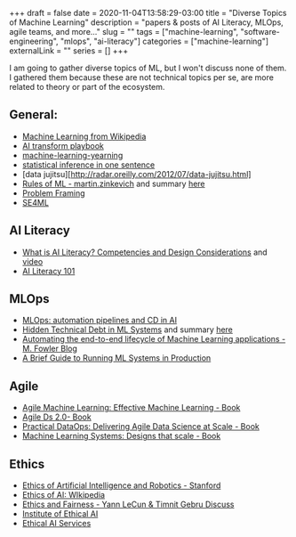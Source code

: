 +++ 
draft = false
date = 2020-11-04T13:58:29-03:00
title = "Diverse Topics of Machine Learning"
description = "papers & posts of AI Literacy, MLOps, agile teams, and more..."
slug = "" 
tags = ["machine-learning", "software-engineering", "mlops", "ai-literacy"]
categories = ["machine-learning"]
externalLink = ""
series = []
+++

I am going to gather diverse topics of ML, but I won't discuss none of them. 
I gathered them because these are not technical topics per se, are more related to theory or part of the ecosystem.


## General:
- [Machine Learning from Wikipedia](https://en.wikipedia.org/wiki/Category:Machine_learning)
- [AI transform playbook](https://landing.ai/ai-transformation-playbook/)
- [machine-learning-yearning](https://www.deeplearning.ai/machine-learning-yearning/)
- [statistical inference in one sentence](https://medium.com/hackernoon/statistical-inference-in-one-sentence-33a4683a6424)
- [data jujitsu][http://radar.oreilly.com/2012/07/data-jujitsu.html]
- [Rules of ML - martin.zinkevich](http://martin.zinkevich.org/rules_of_ml/rules_of_ml.pdf) and summary [here](https://developers.google.com/machine-learning/guides/rules-of-ml)
- [Problem Framing](https://developers.google.com/machine-learning/problem-framing)
- [SE4ML](https://se4ml.org/)

## AI Literacy
- [What is AI Literacy? Competencies and Design Considerations](https://static1.squarespace.com/static/53c69580e4b08011fc2337bf/t/5e2893e4a9d342214836e832/1579717605435/CHI+2020+AI+Literacy+Paper-Camera+Ready.pdf) and [video](https://www.youtube.com/watch?v=DIgBJ8Af7e0)
- [AI Literacy 101](https://towardsdatascience.com/ai-literacy-101-what-is-it-and-why-do-you-need-it-73238ec7c2db)


## MLOps
- [MLOps: automation pipelines and CD in AI](https://cloud.google.com/solutions/machine-learning/mlops-continuous-delivery-and-automation-pipelines-in-machine-learning?hl=es-419)
- [Hidden Technical Debt in ML Systems](https://papers.nips.cc/paper/5656-hidden-technical-debt-in-machine-learning-systems.pdf) and summary [here](https://research.google/pubs/pub43146/)
- [Automating the end-to-end lifecycle of Machine Learning applications - M. Fowler Blog](https://martinfowler.com/articles/cd4ml.html)
- [A Brief Guide to Running ML Systems in Production](https://research.google/pubs/pub49282/)

## Agile
- [Agile Machine Learning: Effective Machine Learning - Book](https://www.amazon.com/-/es/Eric-Carter/dp/1484251067)
- [Agile Ds 2.0- Book](https://www.amazon.com/-/es/Russell-Jurney/dp/1491960116/ref=pd_lpo_14_t_0/147-2578362-9583245?_encoding=UTF8&pd_rd_i=1491960116&pd_rd_r=7dc95783-2c41-4d28-a726-74195d976d21&pd_rd_w=E7avD&pd_rd_wg=sriyD&pf_rd_p=7b36d496-f366-4631-94d3-61b87b52511b&pf_rd_r=RVF5BK0TH22FZG5DCM6B&psc=1&refRID=RVF5BK0TH22FZG5DCM6B)
- [Practical DataOps: Delivering Agile Data Science at Scale - Book](https://www.amazon.com/-/es/Harvinder-Atwal/dp/1484251032/ref=pd_lpo_14_t_2/147-2578362-9583245?_encoding=UTF8&pd_rd_i=1484251032&pd_rd_r=7dc95783-2c41-4d28-a726-74195d976d21&pd_rd_w=E7avD&pd_rd_wg=sriyD&pf_rd_p=7b36d496-f366-4631-94d3-61b87b52511b&pf_rd_r=RVF5BK0TH22FZG5DCM6B&psc=1&refRID=RVF5BK0TH22FZG5DCM6B)
- [Machine Learning Systems: Designs that scale - Book](https://www.amazon.com/-/es/Jeff-Smith/dp/1617293334/ref=pd_lpo_14_t_1/147-2578362-9583245?_encoding=UTF8&pd_rd_i=1617293334&pd_rd_r=7dc95783-2c41-4d28-a726-74195d976d21&pd_rd_w=E7avD&pd_rd_wg=sriyD&pf_rd_p=7b36d496-f366-4631-94d3-61b87b52511b&pf_rd_r=RVF5BK0TH22FZG5DCM6B&psc=1&refRID=RVF5BK0TH22FZG5DCM6B)

## Ethics
- [Ethics of Artificial Intelligence and Robotics - Stanford](https://plato.stanford.edu/entries/ethics-ai/)
- [Ethics of AI: WIkipedia](https://en.wikipedia.org/wiki/Ethics_of_artificial_intelligence)
- [Ethics and Fairness - Yann LeCun &  Timnit Gebru Discuss](https://twitter.com/ylecun/status/1276318825445765120)
- [Institute of Ethical AI](https://ethical.institute/)
- [Ethical AI Services](https://ethicalai.ai/)